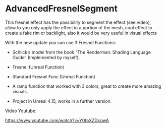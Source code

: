 # AdvancedFresnelSegment

This fresnel effect has the possibility to segment the effect (see video), allow to you only apply the effect in a portion of the mesh, cool effect to create a fake rim or backlight, also it would be very useful in visual effects

With the new update you can use 3 Fresnel Functions:

- Schlick’s model from the book “The Renderman: Shading Language Guide” (Implemented by myself).

- Fresnel (Unreal Function)

- Standard Fresnel Func (Unreal Function)

- A ramp function that worked with 3 colors, great to create more amazing visuals.
  
- Project in Unreal 4.15, works in a further version.

Video Youtube:

https://www.youtube.com/watch?v=Y0taXZDcowA
